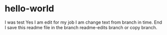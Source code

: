 # hello-world
I was test
Yes I am edit for my job I am change text from branch in time.
End I save this readme file in the branch readme-edits branch or copy branch.
